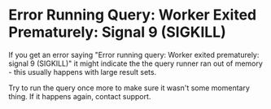 # Error Running Query: Worker Exited Prematurely: Signal 9 (SIGKILL)

If you get an error saying "Error running query: Worker exited prematurely: signal 9 (SIGKILL)" it might indicate the the query runner ran out of memory - this usually happens with large result sets.

Try to run the query once more to make sure it wasn't some momentary thing. If it happens again, contact support.
